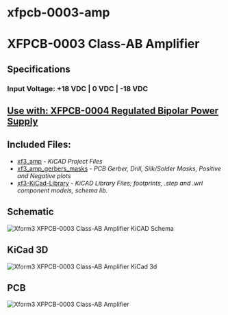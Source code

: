 # xfpcb-0003-amp


# XFPCB-0003 Class-AB Amplifier

## Specifications

### Input Voltage:  +18 VDC | 0 VDC | -18 VDC
## [Use with: XFPCB-0004 Regulated Bipolar Power Supply](https://github.com/xform3/xfpcb-0004-psu)

## Included Files:
* [xf3_amp](https://github.com/xform3/xfpcb-0003-amp/tree/master/xf3_amp)  - *KiCAD Project Files*
* [xf3_amp_gerbers_masks](https://github.com/xform3/xfpcb-0003-amp/tree/master/xf3_amp_gerbers_masks) - *PCB Gerber, Drill, Silk/Solder Masks, Positive and Negative plots*
* [xf3-KiCad-Library](https://github.com/xform3/xf3-KiCad-Library)  - *KiCAD Library Files; footprints, .step and .wrl component models, schema lib.*


## Schematic
![Xform3 XFPCB-0003 Class-AB Amplifier KiCAD Schema](../graphics/schema_channel_lm1875.png)
 
## KiCad 3D
![Xform3 XFPCB-0003 Class-AB Amplifier KiCad 3d](../master/graphics/channel_lm1875.png)

## PCB
![Xform3 XFPCB-0003 Class-AB Amplifier](../master/graphics/schema_channel_lm1875.png)

 
